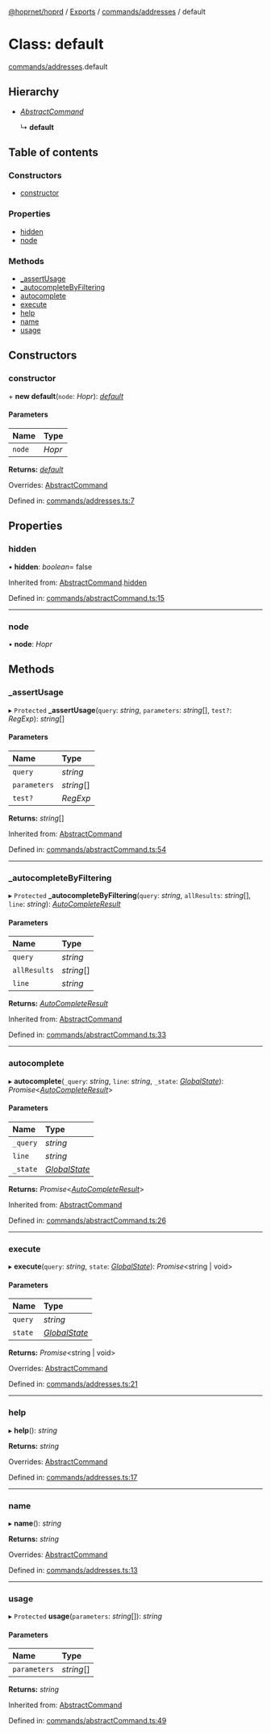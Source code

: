 [@hoprnet/hoprd](../README.md) / [Exports](../modules.md) / [commands/addresses](../modules/commands_addresses.md) / default

# Class: default

[commands/addresses](../modules/commands_addresses.md).default

## Hierarchy

- [*AbstractCommand*](commands_abstractcommand.abstractcommand.md)

  ↳ **default**

## Table of contents

### Constructors

- [constructor](commands_addresses.default.md#constructor)

### Properties

- [hidden](commands_addresses.default.md#hidden)
- [node](commands_addresses.default.md#node)

### Methods

- [\_assertUsage](commands_addresses.default.md#_assertusage)
- [\_autocompleteByFiltering](commands_addresses.default.md#_autocompletebyfiltering)
- [autocomplete](commands_addresses.default.md#autocomplete)
- [execute](commands_addresses.default.md#execute)
- [help](commands_addresses.default.md#help)
- [name](commands_addresses.default.md#name)
- [usage](commands_addresses.default.md#usage)

## Constructors

### constructor

\+ **new default**(`node`: *Hopr*): [*default*](commands_addresses.default.md)

#### Parameters

| Name | Type |
| :------ | :------ |
| `node` | *Hopr* |

**Returns:** [*default*](commands_addresses.default.md)

Overrides: [AbstractCommand](commands_abstractcommand.abstractcommand.md)

Defined in: [commands/addresses.ts:7](https://github.com/hoprnet/hoprnet/blob/448a47a/packages/hoprd/src/commands/addresses.ts#L7)

## Properties

### hidden

• **hidden**: *boolean*= false

Inherited from: [AbstractCommand](commands_abstractcommand.abstractcommand.md).[hidden](commands_abstractcommand.abstractcommand.md#hidden)

Defined in: [commands/abstractCommand.ts:15](https://github.com/hoprnet/hoprnet/blob/448a47a/packages/hoprd/src/commands/abstractCommand.ts#L15)

___

### node

• **node**: *Hopr*

## Methods

### \_assertUsage

▸ `Protected` **_assertUsage**(`query`: *string*, `parameters`: *string*[], `test?`: *RegExp*): *string*[]

#### Parameters

| Name | Type |
| :------ | :------ |
| `query` | *string* |
| `parameters` | *string*[] |
| `test?` | *RegExp* |

**Returns:** *string*[]

Inherited from: [AbstractCommand](commands_abstractcommand.abstractcommand.md)

Defined in: [commands/abstractCommand.ts:54](https://github.com/hoprnet/hoprnet/blob/448a47a/packages/hoprd/src/commands/abstractCommand.ts#L54)

___

### \_autocompleteByFiltering

▸ `Protected` **_autocompleteByFiltering**(`query`: *string*, `allResults`: *string*[], `line`: *string*): [*AutoCompleteResult*](../modules/commands_abstractcommand.md#autocompleteresult)

#### Parameters

| Name | Type |
| :------ | :------ |
| `query` | *string* |
| `allResults` | *string*[] |
| `line` | *string* |

**Returns:** [*AutoCompleteResult*](../modules/commands_abstractcommand.md#autocompleteresult)

Inherited from: [AbstractCommand](commands_abstractcommand.abstractcommand.md)

Defined in: [commands/abstractCommand.ts:33](https://github.com/hoprnet/hoprnet/blob/448a47a/packages/hoprd/src/commands/abstractCommand.ts#L33)

___

### autocomplete

▸ **autocomplete**(`_query`: *string*, `line`: *string*, `_state`: [*GlobalState*](../modules/commands_abstractcommand.md#globalstate)): *Promise*<[*AutoCompleteResult*](../modules/commands_abstractcommand.md#autocompleteresult)\>

#### Parameters

| Name | Type |
| :------ | :------ |
| `_query` | *string* |
| `line` | *string* |
| `_state` | [*GlobalState*](../modules/commands_abstractcommand.md#globalstate) |

**Returns:** *Promise*<[*AutoCompleteResult*](../modules/commands_abstractcommand.md#autocompleteresult)\>

Inherited from: [AbstractCommand](commands_abstractcommand.abstractcommand.md)

Defined in: [commands/abstractCommand.ts:26](https://github.com/hoprnet/hoprnet/blob/448a47a/packages/hoprd/src/commands/abstractCommand.ts#L26)

___

### execute

▸ **execute**(`query`: *string*, `state`: [*GlobalState*](../modules/commands_abstractcommand.md#globalstate)): *Promise*<string \| void\>

#### Parameters

| Name | Type |
| :------ | :------ |
| `query` | *string* |
| `state` | [*GlobalState*](../modules/commands_abstractcommand.md#globalstate) |

**Returns:** *Promise*<string \| void\>

Overrides: [AbstractCommand](commands_abstractcommand.abstractcommand.md)

Defined in: [commands/addresses.ts:21](https://github.com/hoprnet/hoprnet/blob/448a47a/packages/hoprd/src/commands/addresses.ts#L21)

___

### help

▸ **help**(): *string*

**Returns:** *string*

Overrides: [AbstractCommand](commands_abstractcommand.abstractcommand.md)

Defined in: [commands/addresses.ts:17](https://github.com/hoprnet/hoprnet/blob/448a47a/packages/hoprd/src/commands/addresses.ts#L17)

___

### name

▸ **name**(): *string*

**Returns:** *string*

Overrides: [AbstractCommand](commands_abstractcommand.abstractcommand.md)

Defined in: [commands/addresses.ts:13](https://github.com/hoprnet/hoprnet/blob/448a47a/packages/hoprd/src/commands/addresses.ts#L13)

___

### usage

▸ `Protected` **usage**(`parameters`: *string*[]): *string*

#### Parameters

| Name | Type |
| :------ | :------ |
| `parameters` | *string*[] |

**Returns:** *string*

Inherited from: [AbstractCommand](commands_abstractcommand.abstractcommand.md)

Defined in: [commands/abstractCommand.ts:49](https://github.com/hoprnet/hoprnet/blob/448a47a/packages/hoprd/src/commands/abstractCommand.ts#L49)
